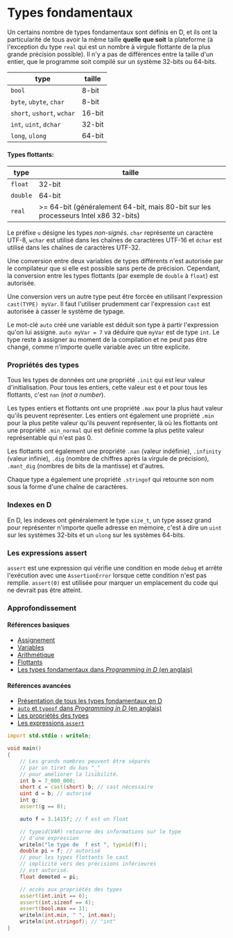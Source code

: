 # Types fondamentaux

Un certains nombre de types fondamentaux sont définis en D, et ils ont la particularité de tous avoir la même taille **quelle que soit** la plateforme (à l'exception du type `real` qui est un nombre à virgule flottante de la plus grande précision possible).
Il n'y a pas de différences entre la taille d'un entier, que le programme soit compilé sur un système 32-bits ou 64-bits.


| type                          | taille
|-------------------------------|------------
|`bool`                         | 8-bit
|`byte`, `ubyte`, `char`        | 8-bit
|`short`, `ushort`, `wchar`     | 16-bit
|`int`, `uint`, `dchar`         | 32-bit
|`long`, `ulong`                | 64-bit

#### Types flottants:

| type    | taille
|---------|--------------------------------------------------
|`float`  | 32-bit
|`double` | 64-bit
|`real`   | >= 64-bit (généralement 64-bit, mais 80-bit sur les processeurs Intel x86 32-bits)

Le préfixe `u` désigne les types *non-signés*. `char` représente un caractère UTF-8, `wchar` est utilisé dans les chaînes de caractères UTF-16 et `dchar` est utilisé dans les chaînes de caractères UTF-32.

Une conversion entre deux variables de types différents n'est autorisée par le compilateur que si elle est possible sans perte de précision. Cependant, la conversion entre les types flottants (par exemple de `double` à `float`) est autorisée.

Une conversion vers un autre type peut être forcée en utilisant l'expression `cast(TYPE) myVar`. Il faut l'utiliser prudemment car l'expression `cast` est autorisée à casser le système de typage.

Le mot-clé `auto` créé une variable est déduit son type à partir l'expression qu'on lui assigne. `auto myVar = 7` va déduire que `myVar` est de type `int`. Le type reste à assigner au moment de la compilation et ne peut pas être changé, comme n'importe quelle variable avec un titre explicite.

### Propriétés des types

Tous les types de données ont une propriété `.init` qui est leur valeur d'initialisation. Pour tous les entiers, cette valeur est `0` et pour tous les flottants, c'est `nan` (*not a number*).

Les types entiers et flottants ont une propriété `.max` pour la plus haut valeur qu'ils peuvent représenter. Les entiers ont également une propriété `.min` pour la plus petite valeur qu'ils peuvent représenter, là où les flottants ont une propriété `.min_normal` qui est définie comme la plus petite valeur représentable qui n'est pas 0.

Les flottants ont également une propriété `.nan` (valeur indéfinie), `.infinity` (valeur infinie), `.dig` (nombre de chiffres après la virgule de précision), `.mant_dig` (nombres de bits de la mantisse) et d'autres.

Chaque type a également une propriété `.stringof` qui retourne son nom sous la forme d'une chaîne de caractères.

### Indexes en D

En D, les indexes ont généralement le type `size_t`, un type assez grand pour représenter n'importe quelle adresse en mémoire, c'est à dire un `uint` sur les systèmes 32-bits et un `ulong` sur les systèmes 64-bits.

### Les expressions assert

`assert` est une expression qui vérifie une condition en mode `debug` et arrête l'exécution avec une `AssertionError` lorsque cette condition n'est pas remplie.
`assert(0)` est utilisée pour marquer un emplacement du code qui ne devrait pas être atteint.

### Approfondissement

#### Références basiques

- [Assignement](http://ddili.org/ders/d.en/assignment.html)
- [Variables](http://ddili.org/ders/d.en/variables.html)
- [Arithmétique](http://ddili.org/ders/d.en/arithmetic.html)
- [Flottants](http://ddili.org/ders/d.en/floating_point.html)
- [Les types fondamentaux dans _Programming in D_ (en anglais)](http://ddili.org/ders/d.en/types.html)

#### Références avancées

- [Présentation de tous les types fondamentaux en D](https://dlang.org/spec/type.html)
- [`auto` et `typeof` dans _Programming in D_ (en anglais)](http://ddili.org/ders/d.en/auto_and_typeof.html)
- [Les propriétés des types](https://dlang.org/spec/property.html)
- [Les expressions `assert`](https://dlang.org/spec/expression.html#AssertExpression)


```d
import std.stdio : writeln;

void main()
{
    // Les grands nombres peuvent être séparés
    // par un tiret du bas "_"
    // pour améliorer la lisibilité.
    int b = 7_000_000;
    short c = cast(short) b; // cast nécessaire
    uint d = b; // autorisé
    int g;
    assert(g == 0);

    auto f = 3.1415f; // f est un float

    // typeid(VAR) retourne des informations sur le type
    // d'une expression
    writeln("le type de  f est ", typeid(f));
    double pi = f; // autorisé
    // pour les types flottants le cast
    // implicité vers des précisions inférieures
    // est autorisé.
    float demoted = pi;

    // accès aux propriétés des types
    assert(int.init == 0);
    assert(int.sizeof == 4);
    assert(bool.max == 1);
    writeln(int.min, " ", int.max);
    writeln(int.stringof); // "int"
}
```
